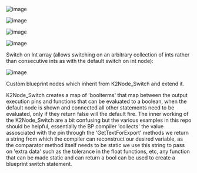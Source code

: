 ![image](https://github.com/Amir-BK/Unreal_SwitchOnVector/assets/6035249/f0e4e40f-633a-49cd-a231-42d12cceb602)


![image](https://github.com/Amir-BK/Unreal_SwitchOnVector/assets/6035249/fa6d96e6-f615-41f2-8d76-1b62ffb9f909)

![image](https://github.com/Amir-BK/ExtraBlueprintSwitchStatements/assets/6035249/fff1f6a4-8669-439f-98e6-c63462e25908)


![image](https://github.com/Amir-BK/ExtraBlueprintSwitchStatements/assets/6035249/b8ea6d0c-1e2c-4a50-bfba-b14586a24b18)

Switch on Int array (allows switching on an arbitrary collection of ints rather than consecutive ints as with the default switch on int node):

![image](https://github.com/Amir-BK/ExtraBlueprintSwitchStatements/assets/6035249/ca89a1de-2bc4-491a-9425-1af55af783fd)


Custom blueprint nodes which inherit from K2Node_Switch and extend it.

K2Node_Switch creates a map of 'boolterms' that map between the output execution pins and functions that can be evaluated to a boolean, when the default node is shown and connected all other statements need to be evaluated, only if they return false will the default fire. The inner working of the K2Node_Switch are a bit confusing but the various examples in this repo should be helpful, essentially the BP compiler 'collects' the value assosciated with the pin through the 'GetTextForExport' methods we return a string from which the compiler can reconstruct our desired variable, as the comparator method itself needs to be static we use this string to pass on 'extra data' such as the tolerance in the float functions, etc, any function that can be made static and can return a bool can be used to create a blueprint switch statement. 
